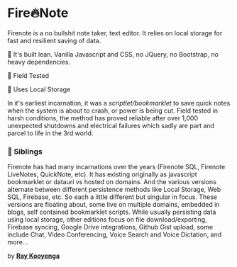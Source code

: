 # Fire🔥Note

Firenote is a no bullshit note taker, text editor. It relies on local storage for fast and resilient saving of data. 

🔧 It's built lean. Vanilla Javascript and CSS, no JQuery, no Bootstrap, no heavy dependencies. 

📡 Field Tested

💽 Uses Local Storage

In it's earliest incarnation, it was a *scriptlet/bookmarklet* to save quick notes when the system is about to crash, or power is being cut. Field tested in harsh conditions, the method has proved reliable after over 1,000 unexpected shutdowns and electrical failures which sadly are part and parcel to life in the 3rd world. 

### :radio_button: Siblings
Firenote has had many incarnations over the years (Firenote SQL, Firenote LiveNotes, QuickNote, etc). It has existing originally as javascript bookmarklet or datauri vs hosted on domains. And the various versions alternate between different persistence methods like Local Storage, Web SQL, Firebase, etc. So each a little different but singular in focus. These versions are floating about, some  live on multiple domains, embedded in blogs, self contained bookmarklet scripts. While usually persisting data using local storage, other editions focus on file download/exporting, Firebase syncing, Google Drive integrations, Github Gist upload, some include Chat, Video Conferencing, Voice Search and Voice Dictation, and more...    

<!-- 
[FireNote](http://firenote.info)

[jsbin ](https://output.jsbin.com/wasake#latest)

[gist](https://gist.github.com/deadflowers/ac211bd18ede4b6e73ac5679f114c178#README.md)
-->

 by [**Ray Kooyenga**](https://github.com/rkooyenga)




